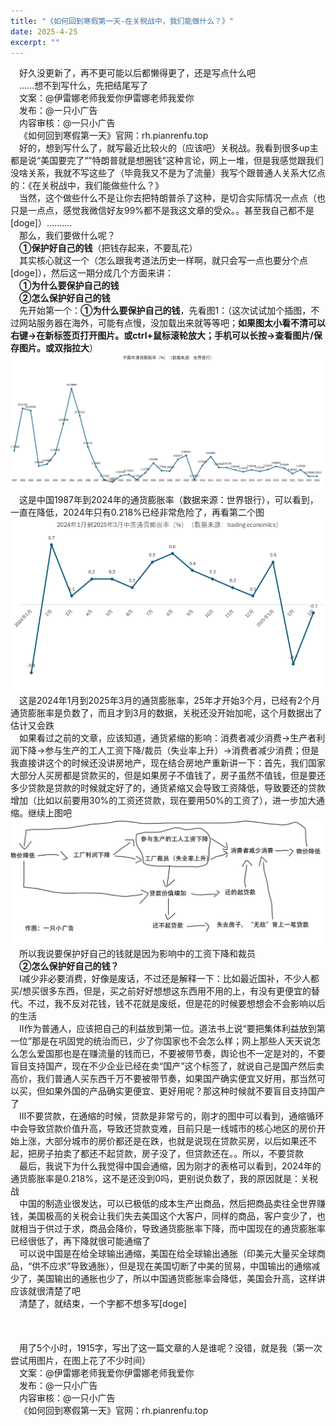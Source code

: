 ```yaml
---
title: "《如何回到寒假第一天-在关税战中，我们能做什么？》"
date: 2025-4-25
excerpt: ""
---
```


&ensp;&ensp;好久没更新了，再不更可能以后都懒得更了，还是写点什么吧  
&ensp;&ensp;……想不到写什么，先把结尾写了  
&ensp;&ensp;文案：@伊雷娜老师我爱你伊雷娜老师我爱你  
&ensp;&ensp;发布：@一只小广告  
&ensp;&ensp;内容审核：@一只小广告  
&ensp;&ensp;《如何回到寒假第一天》官网：rh.pianrenfu.top  
&ensp;&ensp;好的，想到写什么了，就写最近比较火的（应该吧）关税战。我看到很多up主都是说“美国要完了“”特朗普就是想圈钱“这种言论，网上一堆，但是我感觉跟我们没啥关系，我就不写这些了（毕竟我又不是为了流量）我写个跟普通人关系大亿点的：《在关税战中，我们能做些什么？》  
&ensp;&ensp;当然，这个做些什么不是让你去把特朗普杀了这种，是切合实际情况一点点（也只是一点点，感觉我微信好友99%都不是我这文章的受众。。甚至我自己都不是[doge]）..........  
&ensp;&ensp;那么，我们要做什么呢？  
&ensp;&ensp;**①保护好自己的钱**（把钱存起来，不要乱花）  
&ensp;&ensp;其实核心就这一个（怎么跟我考道法历史一样啊，就只会写一点也要分个点[doge]），然后这一期分成几个方面来讲：  
&ensp;&ensp;**①为什么要保护自己的钱**  
&ensp;&ensp;**②怎么保护好自己的钱**  
&ensp;&ensp;先开始第一个：**①为什么要保护自己的钱**，先看图1：（这次试试加个插图，不过网站服务器在海外，可能有点慢，没加载出来就等等吧；**如果图太小看不清可以右键→在新标签页打开图片。或ctrl+鼠标滚轮放大；手机可以长按→查看图片/保存图片。或双指拉大**）  
![图1](/assets/images/25-4-25/t1.png)
&ensp;&ensp;这是中国1987年到2024年的通货膨胀率（数据来源：世界银行），可以看到，一直在降低，2024年只有0.218%已经非常危险了，再看第二个图  
![图2](/assets/images/25-4-25/t2.png)
&ensp;&ensp;这是2024年1月到2025年3月的通货膨胀率，25年才开始3个月，已经有2个月通货膨胀率是负数了，而且才到3月的数据，关税还没开始加呢，这个月数据出了估计又会跌  
&ensp;&ensp;如果看过之前的文章，应该知道，通货紧缩的影响：消费者减少消费→生产者利润下降→参与生产的工人工资下降/裁员（失业率上升）→消费者减少消费；但是我直接讲这个的时候还没讲房地产，现在结合房地产重新讲一下：首先，我们国家大部分人买房都是贷款买的，但是如果房子不值钱了，房子虽然不值钱，但是要还多少贷款是贷款的时候就定好了的，通货紧缩又会导致工资降低，导致要还的贷款增加（比如以前要用30%的工资还贷款，现在要用50%的工资了），进一步加大通缩。继续上图吧  
![图3](/assets/images/25-4-25/t3.png)
&ensp;&ensp;所以我说要保护好自己的钱就是因为影响中的工资下降和裁员  
&ensp;&ensp;**②怎么保护好自己的钱？**  
&ensp;&ensp;Ⅰ减少非必要消费，好像是废话，不过还是解释一下：比如最近国补，不少人都买/想买很多东西，但是，买之前好好想想这东西用不用的上，有没有更便宜的替代。不过，我不反对花钱，钱不花就是废纸，但是花的时候要想想会不会影响以后的生活  
&ensp;&ensp;Ⅱ作为普通人，应该把自己的利益放到第一位。道法书上说“要把集体利益放到第一位”那是在巩固党的统治而已，少了你国家也不会怎么样；网上那些人天天说怎么怎么爱国那也是在赚流量的钱而已，不要被带节奏，舆论也不一定是对的，不要盲目支持国产，现在不少企业已经在卖“国产”这个标签了，就说自己是国产然后卖高价，我们普通人买东西千万不要被带节奏，如果国产确实便宜又好用，那当然可以买，但如果外国的产品确实更便宜、更好用呢？那这种时候就不要盲目支持国产了  
&ensp;&ensp;Ⅲ不要贷款，在通缩的时候，贷款是非常亏的，刚才的图中可以看到，通缩循环中会导致贷款价值升高，导致还贷款变难，目前只是一线城市的核心地区的房价开始上涨，大部分城市的房价都还是在跌，也就是说现在贷款买房，以后如果还不起，把房子拍卖了都还不起贷款，房子没了，但贷款还在。。所以，不要贷款  
&ensp;&ensp;最后，我说下为什么我觉得中国会通缩，因为刚才的表格可以看到，2024年的通货膨胀率是0.218%，这不是还没到0吗，更别说负数了，我的原因就是：关税战  
&ensp;&ensp;中国的制造业很发达，可以已极低的成本生产出商品，然后把商品卖往全世界赚钱，美国极高的关税会让我们失去美国这个大客户，同样的商品，客户变少了，也就相当于供过于求，商品会降价，导致通货膨胀率下降，而中国现在的通货膨胀率已经很低了，再下降就很可能通缩了  
&ensp;&ensp;可以说中国是在给全球输出通缩，美国在给全球输出通胀（印美元大量买全球商品，“供不应求”导致通胀），但是现在美国切断了中美的贸易，中国输出的通缩减少了，美国输出的通胀也少了，所以中国通货膨胀率会降低，美国会升高，这样讲应该就很清楚了吧  
&ensp;&ensp;清楚了，就结束，一个字都不想多写[doge]  
&ensp;&ensp;  
&ensp;&ensp;  
&ensp;&ensp;  
&ensp;&ensp;用了5个小时，1915字，写出了这一篇文章的人是谁呢？没错，就是我（第一次尝试用图片，在图上花了不少时间）  
&ensp;&ensp;文案：@伊雷娜老师我爱你伊雷娜老师我爱你  
&ensp;&ensp;发布：@一只小广告  
&ensp;&ensp;内容审核：@一只小广告  
&ensp;&ensp;《如何回到寒假第一天》官网：rh.pianrenfu.top  

